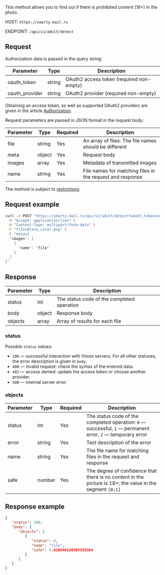 This method allows you to find out if there is prohibited content (18+) in the photo.

HOST: `https://smarty.mail.ru`

ENDPOINT: `/api/v1/adult/detect`

## Request

Authorization data is passed in the query string:

| Parameter      | Type   | Description                              |
| -------------- | ------ | ---------------------------------------- |
| oauth_token    | string | OAuth2 access token (required non-empty) |
| oauth_provider | string | OAuth2 provider (required non-empty)     |

<info>

Obtaining an access token, as well as supported OAuth2 providers are given in the article [Authorization](../../vision-start/auth-vision).

</info>

Request parameters are passed in JSON format in the request body:

| Parameter      | Type   | Required       | Description                                              |
| -------------- | ------ | -------------- | -------------------------------------------------------- |
| file           | string | Yes            | An array of files. The file names should be different    |
| meta           | object | Yes            | Request body                                             |
|  images        | array  | Yes            | Metadata of transmitted images                           |
|   name         | string | Yes            | File names for matching files in the request and response|

<warn>

The method is subject to [restrictions](../../vision-limits#image-processing).

</warn>

## Request example

```bash
curl -X POST "https://smarty.mail.ru/api/v1/adult/detect?oauth_token=your_token&oauth_provider=mcs" \
 -H "Accept: application/json" \
 -H "Content-Type: multipart/form-data" \
 -F "file=@lena_color.png" \
 -F "meta={
  "images": [
    {
      "name": "file"
    }
  ]
}"
```

## Response

| Parameter     | Type     | Description                                              |
| ------------- | -------- | -------------------------------------------------------- |
| status        | int      | The status code of the completed operation               |
| body          | object   | Response body                                            |
| objects       | array    | Array of results for each file                           |

### status

Possible `status` values:

- `200` — successful interaction with Vision servers. For all other statuses, the error description is given in `body`.
- `400` — invalid request: check the syntax of the entered data.
- `403` — access denied: update the access token or choose another provider.
- `500` — internal server error.

### objects

| Parameter     | Type     | Required | Description                                                 |
| ------------- | -------- |--------------- | -------------------------------------------------------- |
| status        | int      | Yes             | The status code of the completed operation: `0` — successful, `1` — permanent error, `2` — temporary error |
| error         | string   | Yes             | Text description of the error                               |
| name          | string   | Yes             | The file name for matching files in the request and response|
| safe          | number   | Yes             | The degree of confidence that there is no content in the picture is 18+; the value in the segment `[0;1]` |

## Response example

```json
{
   "status": 200,
   "body": {
      "objects": [
         {
            "status": 0,
            "name": "file",
            "safe": 0.010846120305359364
         }
      ]
   }
}
```
